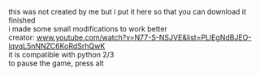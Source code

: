 this was not created by me but i put it here so that you can download it finished          
i made some small modifications to work better              
creator: www.youtube.com/watch?v=N77-S-NSJVE&list=PLlEgNdBJEO-lqvqL5nNNZC6KoRdSrhQwK              
it is compatible with python 2/3           
to pause the game, press alt             
